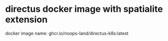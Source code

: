 
# directus docker image with spatialite extension

docker image name: ghcr.io/noops-land/directus-k8s:latest
